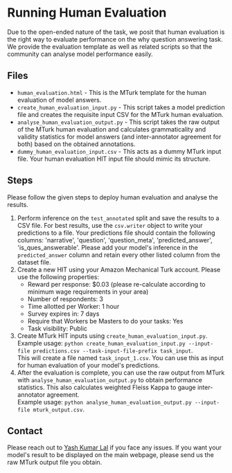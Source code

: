 # Running Human Evaluation

Due to the open-ended nature of the task, we posit that human evaluation is the right way to evaluate performance on the why question answering task.
We provide the evaluation template as well as related scripts so that the community can analyse model performance easily.

## Files

 - `human_evaluation.html` - This is the MTurk template for the human evaluation of model answers.
 - `create_human_evaluation_input.py` - This script takes a model prediction file and creates the requisite input CSV for the MTurk human evaluation.
 - `analyse_human_evaluation_output.py` - This script takes the raw output of the MTurk human evaluation and calculates grammaticality and validity statistics for model answers (and inter-annotator agreement for both) based on the obtained annotations.
 - `dummy_human_evaluation_input.csv` - This acts as a dummy MTurk input file. Your human evaluation HIT input file should mimic its structure.

## Steps

Please follow the given steps to deploy human evaluation and analyse the results.

1. Perform inference on the `test_annotated` split and save the results to a CSV file. 
For best results, use the `csv.writer` object to write your predictions to a file.
Your predictions file should contain the following columns: 'narrative', 'question', 'question_meta', 'predicted_answer', 'is_ques_answerable'.
Please add your model's inference in the `predicted_answer` column and retain every other listed column from the dataset file.
2. Create a new HIT using your Amazon Mechanical Turk account.
Please use the following properties:
   - Reward per response: $0.03 (please re-calculate according to minimum wage requirements in your area)
   - Number of respondents: 3
   - Time allotted per Worker: 1 hour
   - Survey expires in: 7 days
   - Require that Workers be Masters to do your tasks: Yes
   - Task visibility: Public
3. Create MTurk HIT inputs using `create_human_evaluation_input.py`. <br>
Example usage: `python create_human_evaluation_input.py --input-file predictions.csv --task-input-file-prefix task_input`. <br>
This will create a file named `task_input_1.csv`.
You can use this as input for human evaluation of your model's predictions.
4. After the evaluation is complete, you can use the raw output from MTurk with `analyse_human_evaluation_output.py` to obtain performance statistics.
This also calculates weighted Fleiss Kappa to gauge inter-annotator agreement. <br>
Example usage: `python analyse_human_evaluation_output.py --input-file mturk_output.csv`.

## Contact

Please reach out to [Yash Kumar Lal](mailto:ylal@cs.stonybrook.edu) if you face any issues.
If you want your model's result to be displayed on the main webpage, please send us the raw MTurk output file you obtain.